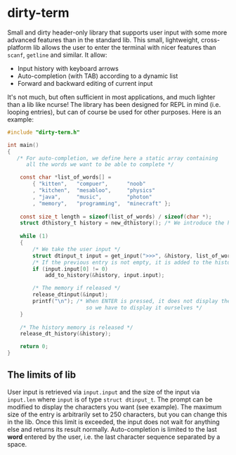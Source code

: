 # dirty-term
Small and dirty header-only library that supports user input with some more advanced features than in the standard lib. This small, lightweight, cross-platform lib allows the user to enter the terminal with nicer features than `scanf`, `getline` and similar. It allow:

 - Input history with keyboard arrows
 - Auto-completion (with TAB) according to a dynamic list
 - Forward and backward editing of current input

It's not much, but often sufficient in most applications, and much lighter than a lib like ncurse! The library has been designed for REPL in mind (i.e. looping entries), but can of course be used for other purposes. Here is an example:

```c
#include "dirty-term.h"

int main()
{
   /* For auto-completion, we define here a static array containing
      all the words we want to be able to complete */

    const char *list_of_words[] =
        { "kitten",   "compuer",      "noob"
        , "kitchen",  "mesabloo",     "physics"
        , "java",     "music",        "photon"
        , "memory",   "programming",  "minecraft" };
    
    const size_t length = sizeof(list_of_words) / sizeof(char *);
    struct dthistory_t history = new_dthistory(); /* We introduce the history */
    
    while (1)
    {
        /* We take the user input */
        struct dtinput_t input = get_input(">>>", &history, list_of_words, length);
        /* If the previous entry is not empty, it is added to the history */
        if (input.input[0] != 0)
            add_to_history(&history, input.input);

        /* The memory if released */
        release_dtinput(&input);
        printf("\n"); /* When ENTER is pressed, it does not display the line break,
                         so we have to display it ourselves */
    }
    
    /* The history memory is released */
    release_dt_history(&history);

    return 0;
}
```

## The limits of lib

User input is retrieved via `input.input` and the size of the input via `input.len` where `input` is of type `struct dtinput_t`. The prompt can be modified to display the characters you want (see example). The maximum size of the entry is arbitrarily set to 250 characters, but you can change this in the lib. Once this limit is exceeded, the input does not wait for anything else and returns its result normally. Auto-completion is limited to the last **word** entered by the user, i.e. the last character sequence separated by a space.
